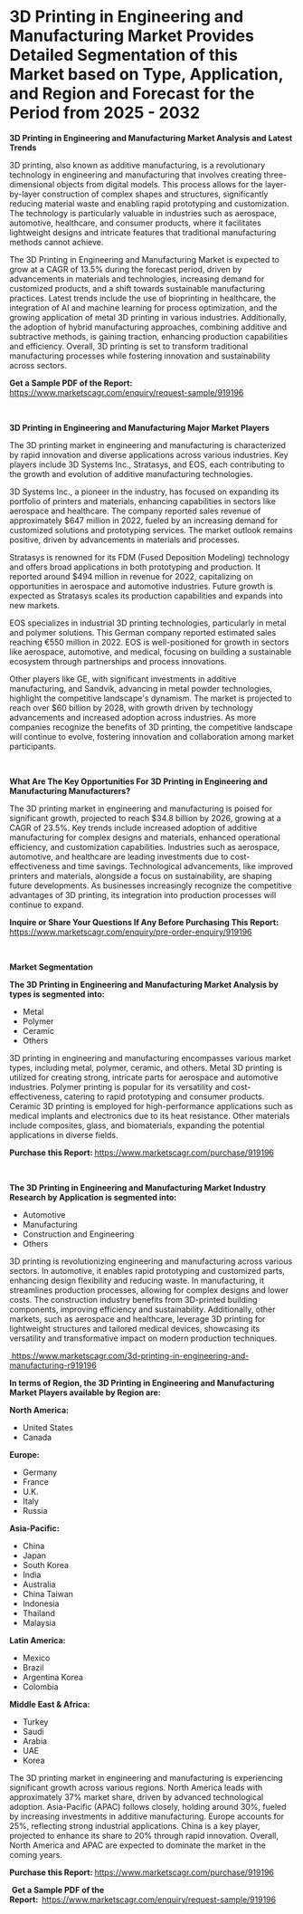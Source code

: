 <p><h1>3D Printing in Engineering and Manufacturing Market Provides Detailed Segmentation of this Market based on Type, Application, and Region and Forecast for the Period from 2025 - 2032</h1></p><p><strong>3D Printing in Engineering and Manufacturing Market Analysis and Latest Trends</strong></p>
<p><p>3D printing, also known as additive manufacturing, is a revolutionary technology in engineering and manufacturing that involves creating three-dimensional objects from digital models. This process allows for the layer-by-layer construction of complex shapes and structures, significantly reducing material waste and enabling rapid prototyping and customization. The technology is particularly valuable in industries such as aerospace, automotive, healthcare, and consumer products, where it facilitates lightweight designs and intricate features that traditional manufacturing methods cannot achieve.</p><p>The 3D Printing in Engineering and Manufacturing Market is expected to grow at a CAGR of 13.5% during the forecast period, driven by advancements in materials and technologies, increasing demand for customized products, and a shift towards sustainable manufacturing practices. Latest trends include the use of bioprinting in healthcare, the integration of AI and machine learning for process optimization, and the growing application of metal 3D printing in various industries. Additionally, the adoption of hybrid manufacturing approaches, combining additive and subtractive methods, is gaining traction, enhancing production capabilities and efficiency. Overall, 3D printing is set to transform traditional manufacturing processes while fostering innovation and sustainability across sectors.</p></p>
<p><strong>Get a Sample PDF of the Report:&nbsp;</strong> <a href="https://www.marketscagr.com/enquiry/request-sample/919196?utm_campaign=1944&utm_medium=2&utm_source=Github&utm_content=ia&utm_term=18042025&utm_id=3d-printing-in-engineering-and-manufacturing">https://www.marketscagr.com/enquiry/request-sample/919196</a></p>
<p>&nbsp;</p>
<p><strong>3D Printing in Engineering and Manufacturing Major Market Players</strong></p>
<p><p>The 3D printing market in engineering and manufacturing is characterized by rapid innovation and diverse applications across various industries. Key players include 3D Systems Inc., Stratasys, and EOS, each contributing to the growth and evolution of additive manufacturing technologies.</p><p>3D Systems Inc., a pioneer in the industry, has focused on expanding its portfolio of printers and materials, enhancing capabilities in sectors like aerospace and healthcare. The company reported sales revenue of approximately $647 million in 2022, fueled by an increasing demand for customized solutions and prototyping services. The market outlook remains positive, driven by advancements in materials and processes.</p><p>Stratasys is renowned for its FDM (Fused Deposition Modeling) technology and offers broad applications in both prototyping and production. It reported around $494 million in revenue for 2022, capitalizing on opportunities in aerospace and automotive industries. Future growth is expected as Stratasys scales its production capabilities and expands into new markets.</p><p>EOS specializes in industrial 3D printing technologies, particularly in metal and polymer solutions. This German company reported estimated sales reaching €550 million in 2022. EOS is well-positioned for growth in sectors like aerospace, automotive, and medical, focusing on building a sustainable ecosystem through partnerships and process innovations.</p><p>Other players like GE, with significant investments in additive manufacturing, and Sandvik, advancing in metal powder technologies, highlight the competitive landscape's dynamism. The market is projected to reach over $60 billion by 2028, with growth driven by technology advancements and increased adoption across industries. As more companies recognize the benefits of 3D printing, the competitive landscape will continue to evolve, fostering innovation and collaboration among market participants.</p></p>
<p>&nbsp;</p>
<p><strong>What Are The Key Opportunities For 3D Printing in Engineering and Manufacturing Manufacturers?</strong></p>
<p><p>The 3D printing market in engineering and manufacturing is poised for significant growth, projected to reach $34.8 billion by 2026, growing at a CAGR of 23.5%. Key trends include increased adoption of additive manufacturing for complex designs and materials, enhanced operational efficiency, and customization capabilities. Industries such as aerospace, automotive, and healthcare are leading investments due to cost-effectiveness and time savings. Technological advancements, like improved printers and materials, alongside a focus on sustainability, are shaping future developments. As businesses increasingly recognize the competitive advantages of 3D printing, its integration into production processes will continue to expand.</p></p>
<p><strong>Inquire or Share Your Questions If Any Before Purchasing This Report:</strong> <a href="https://www.marketscagr.com/enquiry/pre-order-enquiry/919196?utm_campaign=1944&utm_medium=2&utm_source=Github&utm_content=ia&utm_term=18042025&utm_id=3d-printing-in-engineering-and-manufacturing">https://www.marketscagr.com/enquiry/pre-order-enquiry/919196</a></p>
<p>&nbsp;</p>
<p><strong>Market Segmentation</strong></p>
<p><strong>The 3D Printing in Engineering and Manufacturing Market Analysis by types is segmented into:</strong></p>
<p><ul><li>Metal</li><li>Polymer</li><li>Ceramic</li><li>Others</li></ul></p>
<p><p>3D printing in engineering and manufacturing encompasses various market types, including metal, polymer, ceramic, and others. Metal 3D printing is utilized for creating strong, intricate parts for aerospace and automotive industries. Polymer printing is popular for its versatility and cost-effectiveness, catering to rapid prototyping and consumer products. Ceramic 3D printing is employed for high-performance applications such as medical implants and electronics due to its heat resistance. Other materials include composites, glass, and biomaterials, expanding the potential applications in diverse fields.</p></p>
<p><strong>Purchase this Report:&nbsp;</strong><a href="https://www.marketscagr.com/purchase/919196?utm_campaign=1944&utm_medium=2&utm_source=Github&utm_content=ia&utm_term=18042025&utm_id=3d-printing-in-engineering-and-manufacturing">https://www.marketscagr.com/purchase/919196</a></p>
<p>&nbsp;</p>
<p><strong>The 3D Printing in Engineering and Manufacturing Market Industry Research by Application is segmented into:</strong></p>
<p><ul><li>Automotive</li><li>Manufacturing</li><li>Construction and Engineering</li><li>Others</li></ul></p>
<p><p>3D printing is revolutionizing engineering and manufacturing across various sectors. In automotive, it enables rapid prototyping and customized parts, enhancing design flexibility and reducing waste. In manufacturing, it streamlines production processes, allowing for complex designs and lower costs. The construction industry benefits from 3D-printed building components, improving efficiency and sustainability. Additionally, other markets, such as aerospace and healthcare, leverage 3D printing for lightweight structures and tailored medical devices, showcasing its versatility and transformative impact on modern production techniques.</p></p>
<p><a href="https://www.marketscagr.com/3d-printing-in-engineering-and-manufacturing-r919196?utm_campaign=1944&utm_medium=2&utm_source=Github&utm_content=ia&utm_term=18042025&utm_id=3d-printing-in-engineering-and-manufacturing">&nbsp;https://www.marketscagr.com/3d-printing-in-engineering-and-manufacturing-r919196</a></p>
<p><strong>In terms of Region, the 3D Printing in Engineering and Manufacturing Market Players available by Region are:</strong></p>
<p>
    <p> <strong> North America: </strong>
        <ul>
            <li>United States</li>
            <li>Canada</li>
        </ul>
        </p> 
    <p> <strong> Europe: </strong>
        <ul>
            <li>Germany</li>
            <li>France</li>
            <li>U.K.</li>
            <li>Italy</li>
            <li>Russia</li>
        </ul>
        </p> 
    <p> <strong> Asia-Pacific: </strong>
        <ul>
            <li>China</li>
            <li>Japan</li>
            <li>South Korea</li>
            <li>India</li>
            <li>Australia</li>
            <li>China Taiwan</li>
            <li>Indonesia</li>
            <li>Thailand</li>
            <li>Malaysia</li>
        </ul>
        </p> 
    <p> <strong> Latin America: </strong>
        <ul>
            <li>Mexico</li>
            <li>Brazil</li>
            <li>Argentina Korea</li>
            <li>Colombia</li>
        </ul>
        </p> 
    <p> <strong> Middle East & Africa: </strong>
        <ul>
            <li>Turkey</li>
            <li>Saudi</li>
            <li>Arabia</li>
            <li>UAE</li>
            <li>Korea</li>
        </ul>
    </p>
    </p>
<p><p>The 3D printing market in engineering and manufacturing is experiencing significant growth across various regions. North America leads with approximately 37% market share, driven by advanced technological adoption. Asia-Pacific (APAC) follows closely, holding around 30%, fueled by increasing investments in additive manufacturing. Europe accounts for 25%, reflecting strong industrial applications. China is a key player, projected to enhance its share to 20% through rapid innovation. Overall, North America and APAC are expected to dominate the market in the coming years.</p></p>
<p><strong>Purchase this Report: </strong><a href="https://www.marketscagr.com/purchase/919196?utm_campaign=1944&utm_medium=2&utm_source=Github&utm_content=ia&utm_term=18042025&utm_id=3d-printing-in-engineering-and-manufacturing">https://www.marketscagr.com/purchase/919196</a></p>
<p>&nbsp;<strong>Get a Sample PDF of the Report:&nbsp;&nbsp;</strong><a href="https://www.marketscagr.com/enquiry/request-sample/919196?utm_campaign=1944&utm_medium=2&utm_source=Github&utm_content=ia&utm_term=18042025&utm_id=3d-printing-in-engineering-and-manufacturing">https://www.marketscagr.com/enquiry/request-sample/919196</a></p>
<p><strong></strong></p>
<p><p></p><p></p><p></p></p>